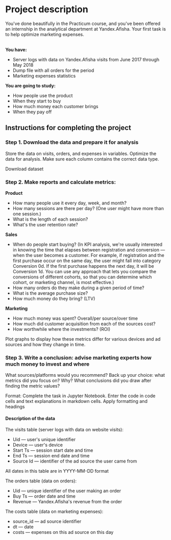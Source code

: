 <h1>Project description</h1>
You've done beautifully in the Practicum course, and you've been offered an internship in the analytical department at Yandex.Afisha. Your first task is to help optimize marketing expenses.

<br><b>You have:</b>
<ul><li>Server logs with data on Yandex.Afisha visits from June 2017 through May 2018</li>
<li>Dump file with all orders for the period</li>
<li>Marketing expenses statistics</li></ul>

<b>You are going to study:</b>
<ul><li>How people use the product</li>
<li>When they start to buy</li>
<li>How much money each customer brings</li>
<li>When they pay off</li></ul>

<h2>Instructions for completing the project</h2>
<h3>Step 1. Download the data and prepare it for analysis</h3>
Store the data on visits, orders, and expenses in variables. Optimize the data for analysis. Make sure each column contains the correct data type.

Download dataset

<h3>Step 2. Make reports and calculate metrics:</h3>
<b>Product</b>
<ul><li>How many people use it every day, week, and month?</li>
<li>How many sessions are there per day? (One user might have more than one session.)</li>
<li>What is the length of each session?</li>
<li>What's the user retention rate?</li></ul>

<b>Sales</b>
<ul><li>When do people start buying? (In KPI analysis, we're usually interested in knowing the time that elapses between registration and conversion — when the user becomes a customer. For example, if registration and the first purchase occur on the same day, the user might fall into category Conversion 0d. If the first purchase happens the next day, it will be Conversion 1d. You can use any approach that lets you compare the conversions of different cohorts, so that you can determine which cohort, or marketing channel, is most effective.)</li>
<li>How many orders do they make during a given period of time?</li>
<li>What is the average purchase size?</li>
<li>How much money do they bring? (LTV)</li></ul>

<b>Marketing</b>
<ul><li>How much money was spent? Overall/per source/over time</li>
<li>How much did customer acquisition from each of the sources cost?</li>
<li>How worthwhile where the investments? (ROI)</li></ul>

Plot graphs to display how these metrics differ for various devices and ad sources and how they change in time.
  
<h3>Step 3. Write a conclusion: advise marketing experts how much money to invest and where</h3>

What sources/platforms would you recommend? Back up your choice: what metrics did you focus on? Why? What conclusions did you draw after finding the metric values?

Format: Complete the task in Jupyter Notebook. Enter the code in code cells and text explanations in markdown cells. Apply formatting and headings

<h4>Description of the data</h4>
The visits table (server logs with data on website visits):
<ul><li>Uid — user's unique identifier</li>
<li>Device — user's device</li>
<li>Start Ts — session start date and time</li>
<li>End Ts — session end date and time</li>
<li>Source Id — identifier of the ad source the user came from</li></ul>

All dates in this table are in YYYY-MM-DD format

The orders table (data on orders):
<ul><li>Uid — unique identifier of the user making an order</li>
<li>Buy Ts — order date and time</li>
<li>Revenue — Yandex.Afisha's revenue from the order</li></ul>

The costs table (data on marketing expenses):
<ul><li>source_id — ad source identifier</li>
<li>dt — date</li>
<li>costs — expenses on this ad source on this day</li></ul>
